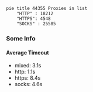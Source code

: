 
```mermaid
pie title 44355 Proxies in list
    "HTTP" : 18212
    "HTTPS": 4548
    "SOCKS" : 25585
```

### Some Info
#### Average Timeout

- mixed: 3.1s
- http: 1.1s
- https: 8.4s
- socks: 4.6s